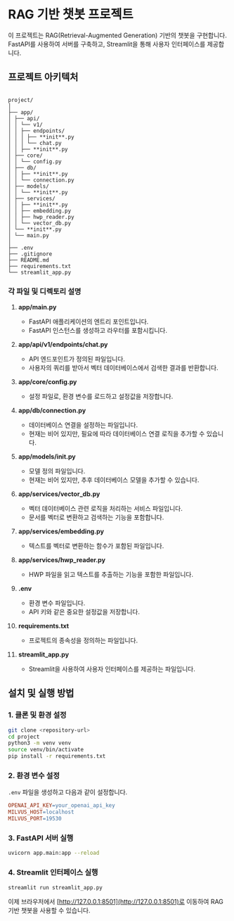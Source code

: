 # RAG 기반 챗봇 프로젝트

이 프로젝트는 RAG(Retrieval-Augmented Generation) 기반의 챗봇을 구현합니다. FastAPI를 사용하여 서버를 구축하고, Streamlit을 통해 사용자 인터페이스를 제공합니다.

## 프로젝트 아키텍처

```

project/
│
├── app/
│ ├── api/
│ │ └── v1/
│ │ ├── endpoints/
│ │ │ ├── **init**.py
│ │ │ └── chat.py
│ │ ├── **init**.py
│ ├── core/
│ │ └── config.py
│ ├── db/
│ │ ├── **init**.py
│ │ └── connection.py
│ ├── models/
│ │ └── **init**.py
│ ├── services/
│ │ ├── **init**.py
│ │ ├── embedding.py
│ │ ├── hwp_reader.py
│ │ └── vector_db.py
│ └── **init**.py
│ └── main.py
│
├── .env
├── .gitignore
├── README.md
├── requirements.txt
└── streamlit_app.py

```

### 각 파일 및 디렉토리 설명

1. **app/main.py**

   - FastAPI 애플리케이션의 엔트리 포인트입니다.
   - FastAPI 인스턴스를 생성하고 라우터를 포함시킵니다.

2. **app/api/v1/endpoints/chat.py**

   - API 엔드포인트가 정의된 파일입니다.
   - 사용자의 쿼리를 받아서 벡터 데이터베이스에서 검색한 결과를 반환합니다.

3. **app/core/config.py**

   - 설정 파일로, 환경 변수를 로드하고 설정값을 저장합니다.

4. **app/db/connection.py**

   - 데이터베이스 연결을 설정하는 파일입니다.
   - 현재는 비어 있지만, 필요에 따라 데이터베이스 연결 로직을 추가할 수 있습니다.

5. **app/models/**init**.py**

   - 모델 정의 파일입니다.
   - 현재는 비어 있지만, 추후 데이터베이스 모델을 추가할 수 있습니다.

6. **app/services/vector_db.py**

   - 벡터 데이터베이스 관련 로직을 처리하는 서비스 파일입니다.
   - 문서를 벡터로 변환하고 검색하는 기능을 포함합니다.

7. **app/services/embedding.py**

   - 텍스트를 벡터로 변환하는 함수가 포함된 파일입니다.

8. **app/services/hwp_reader.py**

   - HWP 파일을 읽고 텍스트를 추출하는 기능을 포함한 파일입니다.

9. **.env**

   - 환경 변수 파일입니다.
   - API 키와 같은 중요한 설정값을 저장합니다.

10. **requirements.txt**

    - 프로젝트의 종속성을 정의하는 파일입니다.

11. **streamlit_app.py**
    - Streamlit을 사용하여 사용자 인터페이스를 제공하는 파일입니다.

## 설치 및 실행 방법

### 1. 클론 및 환경 설정

```bash
git clone <repository-url>
cd project
python3 -m venv venv
source venv/bin/activate
pip install -r requirements.txt
```

### 2. 환경 변수 설정

`.env` 파일을 생성하고 다음과 같이 설정합니다.

```makefile
OPENAI_API_KEY=your_openai_api_key
MILVUS_HOST=localhost
MILVUS_PORT=19530
```

### 3. FastAPI 서버 실행

```bash
uvicorn app.main:app --reload
```

### 4. Streamlit 인터페이스 실행

```bash
streamlit run streamlit_app.py
```

이제 브라우저에서 [http://127.0.0.1:8501](http://127.0.0.1:8501)로 이동하여 RAG 기반 챗봇을 사용할 수 있습니다.
